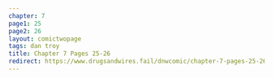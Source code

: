 ```yaml
---
chapter: 7
page1: 25
page2: 26
layout: comictwopage
tags: dan troy
title: Chapter 7 Pages 25-26
redirect: https://www.drugsandwires.fail/dnwcomic/chapter-7-pages-25-26/
---
```

